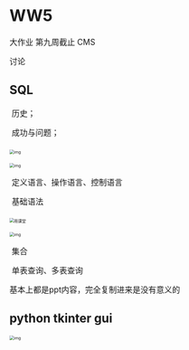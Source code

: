 # WW5

大作业 第九周截止 CMS

讨论

## SQL

​	历史；

​	成功与问题；

​	<img src="https://qn-st0.yuketang.cn/FuZcbDNkgKF9B1g2BwIuacVM9YSU" alt="img" style="zoom:50%;" />

<img src="https://qn-st0.yuketang.cn/FrkephQEruZcXVLH5UHpEOdZ9pb8" alt="img" style="zoom:50%;" />

​	定义语言、操作语言、控制语言

​	基础语法

​	<img src="https://qn-st0.yuketang.cn/Fv-_derPPvpp9WLeMRZA0FYUxj5G" alt="雨课堂" style="zoom:50%;" />

<img src="https://qn-st0.yuketang.cn/FiEGQaVNR7a4mNZWFLaJ_rlfUNUo" alt="img" style="zoom:50%;" />

​	集合

​	单表查询、多表查询



基本上都是ppt内容，完全复制进来是没有意义的

## python tkinter gui

<img src="https://qn-st0.yuketang.cn/FnvfnMUK2E7RicFfBK4Xf8_ReY9C" alt="img" style="zoom:50%;" />

